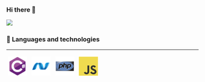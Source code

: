 ### Hi there 👋

<div>
  <img height="250em" src="https://github-readme-stats.vercel.app/api/top-langs/?username=jeffdev7&theme=dark"/>

### 🧰 Languages and technologies
  <hr>
  <img src="https://raw.githubusercontent.com/devicons/devicon/master/icons/csharp/csharp-original.svg" alt="csharp" height="50" style="vertical-align:top; margin:4px">
  <img src="https://raw.githubusercontent.com/devicons/devicon/master/icons/dot-net/dot-net-original.svg" alt="dotNet" height="50" style="vertical-align:top; margin:4px">
  <img src="https://raw.githubusercontent.com/devicons/devicon/master/icons/php/php-original.svg" alt="php" height="50" style="vertical-align:top; margin:4px">
  <img src="https://raw.githubusercontent.com/github/explore/80688e429a7d4ef2fca1e82350fe8e3517d3494d/topics/javascript/javascript.png" alt="Javascript" height="50"        style="vertical-align:top; margin:4px">

</div>
<!--
**jeffdev7/jeffdev7** is a ✨ _special_ ✨ repository because its `README.md` (this file) appears on your GitHub profile.

Here are some ideas to get you started:

- 🔭 I’m currently working on ...
- 🌱 I’m currently learning ...
- 👯 I’m looking to collaborate on ...
- 🤔 I’m looking for help with ...
- 💬 Ask me about ...
- 📫 How to reach me: ...
- 😄 Pronouns: ...
- ⚡ Fun fact: ...


  
<img src="https://raw.githubusercontent.com/devicons/devicon/master/icons/dotnetcore/dotnetcore-original.svg" alt="dotNetCore" height="40" style="vertical-align:top; margin:4px">
  
<img src="https://raw.githubusercontent.com/devicons/devicon/master/icons/react/react-original.svg" alt="ReactN" height="40" style="vertical-align:top; margin:4px">

  <img src="https://raw.githubusercontent.com/github/explore/80688e429a7d4ef2fca1e82350fe8e3517d3494d/topics/python/python.png" alt="Python" height="40" style="vertical-align:top; margin:4px">

-->

